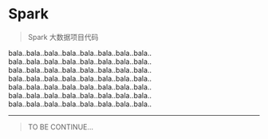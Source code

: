 # Spark
> Spark 大数据项目代码

bala..bala..bala..bala..bala..bala..bala..bala..<br>
bala..bala..bala..bala..bala..bala..bala..bala..<br>
bala..bala..bala..bala..bala..bala..bala..bala..<br>
bala..bala..bala..bala..bala..bala..bala..bala..<br>
bala..bala..bala..bala..bala..bala..bala..bala..<br>
bala..bala..bala..bala..bala..bala..bala..bala..<br>
bala..bala..bala..bala..bala..bala..bala..bala..<br>


* * *

>TO BE CONTINUE...
